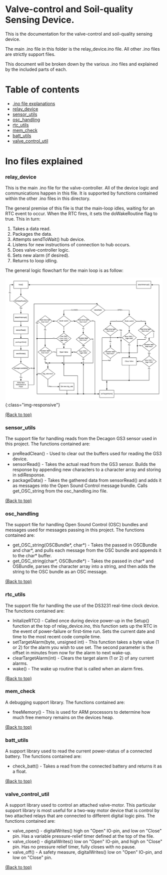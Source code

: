 # Valve-control and Soil-quality Sensing Device.

This is the documentation for the valve-control and soil-quality sensing device.

The main .ino file in this folder is the relay_device.ino file. All other .ino files are strictly support files.

This document will be broken down by the various .ino files and explained by the included parts of each.

# Table of contents
- [.ino file explanations](#ino-files-explained)
- [relay_device](#relay_device)
- [sensor_utils](#sensor_utils)
- [osc_handling](#osc_handling)
- [rtc_utils](#rtc_utils)
- [mem_check](#mem_check)
- [batt_utils](#batt_utils)
- [valve_control_util](#valve_control_util)

# Ino files explained

### relay_device

This is the main .ino file for the valve-controller. All of the device logic and communications happen in this file. It is supported by functions contained within the other .ino files in this directory.

The general premise of this file is that the main-loop idles, waiting for an RTC event to occur. When the RTC fires, it sets the doWakeRoutine flag to true. This in turn:
1. Takes a data read.
2. Packages the data.
3. Attempts sendToWait() hub device.
4. Listens for new instructions of connection to hub occurs.
5. Does valve-controller logic.
6. Sets new alarm (if desired).
7. Returns to loop idling.

The general logic flowchart for the main loop is as follow:

![Logic flowchart for the Relay Device](../../res/relay_device/logic_chart_valve_controller_background.png){:class="img-responsive"}

[(Back to top)](#table-of-contents)

### sensor_utils

The support file for handling reads from the Decagon GS3 sensor used in this project.
The functions contained are:
* preReadClean() - Used to clear out the buffers used for reading the GS3 device.
* sensorRead() - Takes the actual read from the GS3 sensor. Builds the response by appending new characters to a character array and storing in sdiResponse.
* packageData() - Takes the gathered data from sensorRead() and adds it as messages into the Open Sound Control message bundle. Calls get_OSC_string from the osc_handling.ino file.

[(Back to top)](#table-of-contents)


### osc_handling
The support file for handling Open Sound Control (OSC) bundles and messages used for messages passing in this project.
The functions contained are:
* get_OSC_string(OSCBundle\*, char\*) - Takes the passed in OSCBundle and char\*, and pulls each message from the OSC bundle and appends it to the char\* buffer.
* get_OSC_string(char\*, OSCBundle\*) - Takes the passed in char\* and OSBundle, parses the character array into a string, and then adds the string to the OSC bundle as an OSC message.

[(Back to top)](#table-of-contents)


### rtc_utils
The support file for handling the use of the DS3231 real-time clock device.
The functions contained are:
* InitalizeRTC() - Called once during device power-up in the Setup() function at the top of relay_device.ino, this function sets up the RTC in the event of power-failure or first-time run. Sets the current date and time to the most recent code compile time.
* setTargetAlarm(byte, unsigned int) - This function takes a byte value (1 or 2) for the alarm you wish to use set. The second parameter is the offset in minutes from now for the alarm to next wake-up.
* clearTargetAlarm(int) - Clears the target alarm (1 or 2) of any current alarms.
* wake() - The wake up routine that is called when an alarm fires.

[(Back to top)](#table-of-contents)


### mem_check
A debugging support library.
The functions contained are:
* freeMemory() - This is used for ARM processors to determine how much free memory remains on the devices heap.

[(Back to top)](#table-of-contents)


### batt_utils
A support library used to read the current power-status of a connected battery.
The functions contained are:
* check_batt() - Takes a read from the connected battery and returns it as a float.

[(Back to top)](#table-of-contents)

### valve_control_util
A support library used to control an attached valve-motor. This particular support library is most useful for a two-way motor device that is control by two attached relays that are connected to different digital logic pins.
The functions contained are:
* valve_open() - digitalWrites() high on "Open" IO-pin, and low on "Close" pin. Has a variable pressure-relief timer defined at the top of the file.
* valve_close() - digitalWrites() low on "Open" IO-pin, and high on "Close" pin. Has no pressure relief timer, fully closes with no pause.
* valve_off() - A safety measure, digitalWrites() low on "Open" IO-pin, and low on "Close" pin.

[(Back to top)](#table-of-contents)